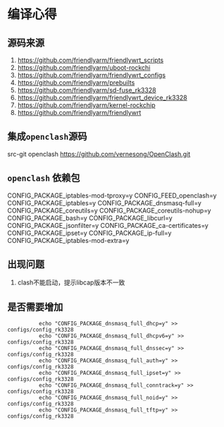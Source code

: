 # 编译心得

## 源码来源
1. https://github.com/friendlyarm/friendlywrt_scripts
2. https://github.com/friendlyarm/uboot-rockchi
3. https://github.com/friendlyarm/friendlywrt_configs
4. https://github.com/friendlyarm/prebuilts
5. https://github.com/friendlyarm/sd-fuse_rk3328
6. https://github.com/friendlyarm/friendlywrt_device_rk3328
7. https://github.com/friendlyarm/kernel-rockchip
8. https://github.com/friendlyarm/friendlywrt


## 集成`openclash`源码
src-git openclash https://github.com/vernesong/OpenClash.git


## `openclash` 依赖包
>>> 
CONFIG_PACKAGE_iptables-mod-tproxy=y
CONFIG_FEED_openclash=y
CONFIG_PACKAGE_iptables=y
CONFIG_PACKAGE_dnsmasq-full=y
CONFIG_PACKAGE_coreutils=y
CONFIG_PACKAGE_coreutils-nohup=y
CONFIG_PACKAGE_bash=y
CONFIG_PACKAGE_libcurl=y
CONFIG_PACKAGE_jsonfilter=y
CONFIG_PACKAGE_ca-certificates=y
CONFIG_PACKAGE_ipset=y
CONFIG_PACKAGE_ip-full=y
CONFIG_PACKAGE_iptables-mod-extra=y


## 出现问题
1. clash不能启动，提示libcap版本不一致


## 是否需要增加
```shell script
          echo "CONFIG_PACKAGE_dnsmasq_full_dhcp=y" >> configs/config_rk3328
          echo "CONFIG_PACKAGE_dnsmasq_full_dhcpv6=y" >> configs/config_rk3328
          echo "CONFIG_PACKAGE_dnsmasq_full_dnssec=y" >> configs/config_rk3328
          echo "CONFIG_PACKAGE_dnsmasq_full_auth=y" >> configs/config_rk3328
          echo "CONFIG_PACKAGE_dnsmasq_full_ipset=y" >> configs/config_rk3328
          echo "CONFIG_PACKAGE_dnsmasq_full_conntrack=y" >> configs/config_rk3328
          echo "CONFIG_PACKAGE_dnsmasq_full_noid=y" >> configs/config_rk3328
          echo "CONFIG_PACKAGE_dnsmasq_full_tftp=y" >> configs/config_rk3328

```
